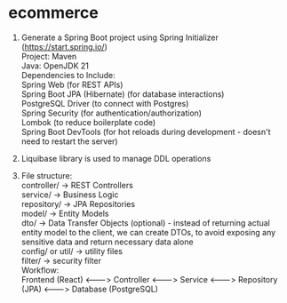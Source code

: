 # ecommerce

1. Generate a Spring Boot project using Spring Initializer (https://start.spring.io/)<br>
Project: Maven<br>
Java: OpenJDK 21<br>
Dependencies to Include:<br>
Spring Web (for REST APIs)<br>
Spring Boot JPA (Hibernate) (for database interactions)<br>
PostgreSQL Driver (to connect with Postgres)<br>
Spring Security (for authentication/authorization)<br>
Lombok (to reduce boilerplate code)<br>
Spring Boot DevTools (for hot reloads during development - doesn't need to restart the server)<br>

2. Liquibase library is used to manage DDL operations

3. File structure:<br>
controller/ -> REST Controllers<br>
service/ -> Business Logic<br>
repository/ -> JPA Repositories<br>
model/ -> Entity Models<br>
dto/ -> Data Transfer Objects (optional) - instead of returning actual entity model to the client, we can create DTOs, to avoid exposing any sensitive data and return necessary data alone<br>
config/ or util/ -> utility files<br>
filter/ -> security filter<br>
Workflow:<br>
Frontend (React)  <--->  Controller  <--->  Service  <--->  Repository (JPA)  <--->  Database (PostgreSQL)<br>





